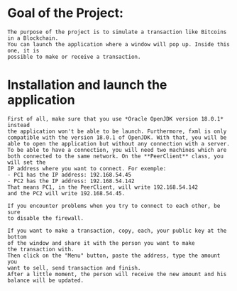 # Goal of the Project:
    The purpose of the project is to simulate a transaction like Bitcoins in a Blockchain.
    You can launch the application where a window will pop up. Inside this one, it is
    possible to make or receive a transaction.
    
# Installation and launch the application
    First of all, make sure that you use *Oracle OpenJDK version 18.0.1* instead
    the application won't be able to be launch. Furthermore, fxml is only 
    compatible with the version 18.0.1 of OpenJDK. With that, you will be
    able to open the application but without any connection with a server.
    To be able to have a connection, you will need two machines which are
    both connected to the same network. On the **PeerClient** class, you will set the
    IP address where you want to connect. For exemple:
    - PC1 has the IP address: 192.168.54.45
    - PC2 has the IP address: 192.168.54.142
    That means PC1, in the PeerClient, will write 192.168.54.142
    and the PC2 will write 192.168.54.45.
    
    If you encounter problems when you try to connect to each other, be sure 
    to disable the firewall.
    
    If you want to make a transaction, copy, each, your public key at the bottom
    of the window and share it with the person you want to make
    the transaction with.
    Then click on the "Menu" button, paste the address, type the amount you
    want to sell, send transaction and finish.
    After a little moment, the person will receive the new amount and his
    balance will be updated.
